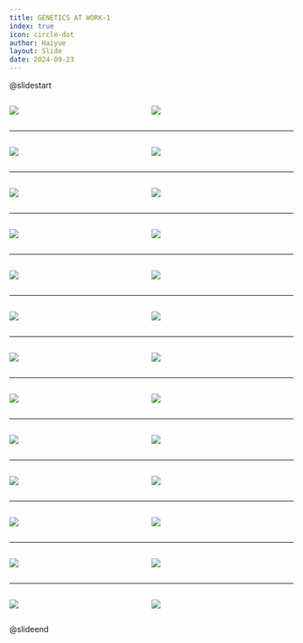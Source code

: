 ```yaml
---
title: GENETICS AT WORK-1
index: true
icon: circle-dot
author: Haiyue
layout: Slide
date: 2024-09-23
---
```

 
@slidestart

<div style="display:flex">
<div style="flex:1">

![](/reading/english/Level-Z/GENETICS%20AT%20WORK-1/001.webp)
</div>
<div style="flex:1">

![](/reading/english/Level-Z/GENETICS%20AT%20WORK-1/002.webp)
</div>
</div>

---

<div style="display:flex">
<div style="flex:1">

![](/reading/english/Level-Z/GENETICS%20AT%20WORK-1/003.webp)
</div>
<div style="flex:1">

![](/reading/english/Level-Z/GENETICS%20AT%20WORK-1/004.webp)
</div>
</div>

---

<div style="display:flex">
<div style="flex:1">

![](/reading/english/Level-Z/GENETICS%20AT%20WORK-1/005.webp)
</div>
<div style="flex:1">

![](/reading/english/Level-Z/GENETICS%20AT%20WORK-1/006.webp)
</div>
</div>

---

<div style="display:flex">
<div style="flex:1">

![](/reading/english/Level-Z/GENETICS%20AT%20WORK-1/007.webp)
</div>
<div style="flex:1">

![](/reading/english/Level-Z/GENETICS%20AT%20WORK-1/008.webp)
</div>
</div>

---

<div style="display:flex">
<div style="flex:1">

![](/reading/english/Level-Z/GENETICS%20AT%20WORK-1/009.webp)
</div>
<div style="flex:1">

![](/reading/english/Level-Z/GENETICS%20AT%20WORK-1/010.webp)
</div>
</div>

---

<div style="display:flex">
<div style="flex:1">

![](/reading/english/Level-Z/GENETICS%20AT%20WORK-1/011.webp)
</div>
<div style="flex:1">

![](/reading/english/Level-Z/GENETICS%20AT%20WORK-1/012.webp)
</div>
</div>

---

<div style="display:flex">
<div style="flex:1">

![](/reading/english/Level-Z/GENETICS%20AT%20WORK-1/013.webp)
</div>
<div style="flex:1">

![](/reading/english/Level-Z/GENETICS%20AT%20WORK-1/014.webp)
</div>
</div>

---

<div style="display:flex">
<div style="flex:1">

![](/reading/english/Level-Z/GENETICS%20AT%20WORK-1/015.webp)
</div>
<div style="flex:1">

![](/reading/english/Level-Z/GENETICS%20AT%20WORK-1/016.webp)
</div>
</div>

---

<div style="display:flex">
<div style="flex:1">

![](/reading/english/Level-Z/GENETICS%20AT%20WORK-1/017.webp)
</div>
<div style="flex:1">

![](/reading/english/Level-Z/GENETICS%20AT%20WORK-1/018.webp)
</div>
</div>

---

<div style="display:flex">
<div style="flex:1">

![](/reading/english/Level-Z/GENETICS%20AT%20WORK-1/019.webp)
</div>
<div style="flex:1">

![](/reading/english/Level-Z/GENETICS%20AT%20WORK-1/020.webp)
</div>
</div>

---

<div style="display:flex">
<div style="flex:1">

![](/reading/english/Level-Z/GENETICS%20AT%20WORK-1/021.webp)
</div>
<div style="flex:1">

![](/reading/english/Level-Z/GENETICS%20AT%20WORK-1/022.webp)
</div>
</div>

---

<div style="display:flex">
<div style="flex:1">

![](/reading/english/Level-Z/GENETICS%20AT%20WORK-1/023.webp)
</div>
<div style="flex:1">

![](/reading/english/Level-Z/GENETICS%20AT%20WORK-1/024.webp)
</div>
</div>

---

<div style="display:flex">
<div style="flex:1">

![](/reading/english/Level-Z/GENETICS%20AT%20WORK-1/025.webp)
</div>
<div style="flex:1">

![](/reading/english/Level-Z/GENETICS%20AT%20WORK-1/026.webp)
</div>
</div>

@slideend